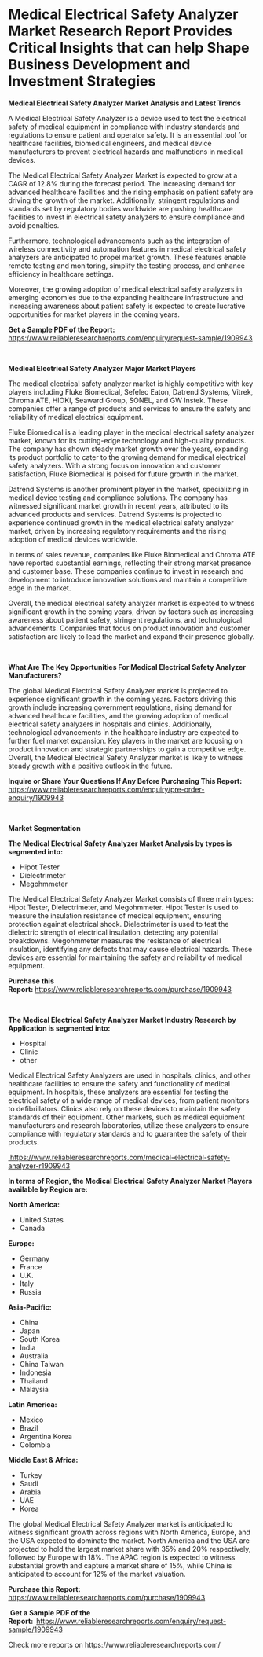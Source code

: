 <p><h1>Medical Electrical Safety Analyzer Market Research Report Provides Critical Insights that can help Shape Business Development and Investment Strategies</h1></p><p><strong>Medical Electrical Safety Analyzer Market Analysis and Latest Trends</strong></p>
<p><p>A Medical Electrical Safety Analyzer is a device used to test the electrical safety of medical equipment in compliance with industry standards and regulations to ensure patient and operator safety. It is an essential tool for healthcare facilities, biomedical engineers, and medical device manufacturers to prevent electrical hazards and malfunctions in medical devices.</p><p>The Medical Electrical Safety Analyzer Market is expected to grow at a CAGR of 12.8% during the forecast period. The increasing demand for advanced healthcare facilities and the rising emphasis on patient safety are driving the growth of the market. Additionally, stringent regulations and standards set by regulatory bodies worldwide are pushing healthcare facilities to invest in electrical safety analyzers to ensure compliance and avoid penalties.</p><p>Furthermore, technological advancements such as the integration of wireless connectivity and automation features in medical electrical safety analyzers are anticipated to propel market growth. These features enable remote testing and monitoring, simplify the testing process, and enhance efficiency in healthcare settings.</p><p>Moreover, the growing adoption of medical electrical safety analyzers in emerging economies due to the expanding healthcare infrastructure and increasing awareness about patient safety is expected to create lucrative opportunities for market players in the coming years.</p></p>
<p><strong>Get a Sample PDF of the Report:&nbsp;</strong> <a href="https://www.reliableresearchreports.com/enquiry/request-sample/1909943">https://www.reliableresearchreports.com/enquiry/request-sample/1909943</a></p>
<p>&nbsp;</p>
<p><strong>Medical Electrical Safety Analyzer Major Market Players</strong></p>
<p><p>The medical electrical safety analyzer market is highly competitive with key players including Fluke Biomedical, Sefelec Eaton, Datrend Systems, Vitrek, Chroma ATE, HIOKI, Seaward Group, SONEL, and GW Instek. These companies offer a range of products and services to ensure the safety and reliability of medical electrical equipment.</p><p>Fluke Biomedical is a leading player in the medical electrical safety analyzer market, known for its cutting-edge technology and high-quality products. The company has shown steady market growth over the years, expanding its product portfolio to cater to the growing demand for medical electrical safety analyzers. With a strong focus on innovation and customer satisfaction, Fluke Biomedical is poised for future growth in the market.</p><p>Datrend Systems is another prominent player in the market, specializing in medical device testing and compliance solutions. The company has witnessed significant market growth in recent years, attributed to its advanced products and services. Datrend Systems is projected to experience continued growth in the medical electrical safety analyzer market, driven by increasing regulatory requirements and the rising adoption of medical devices worldwide.</p><p>In terms of sales revenue, companies like Fluke Biomedical and Chroma ATE have reported substantial earnings, reflecting their strong market presence and customer base. These companies continue to invest in research and development to introduce innovative solutions and maintain a competitive edge in the market.</p><p>Overall, the medical electrical safety analyzer market is expected to witness significant growth in the coming years, driven by factors such as increasing awareness about patient safety, stringent regulations, and technological advancements. Companies that focus on product innovation and customer satisfaction are likely to lead the market and expand their presence globally.</p></p>
<p>&nbsp;</p>
<p><strong>What Are The Key Opportunities For Medical Electrical Safety Analyzer Manufacturers?</strong></p>
<p><p>The global Medical Electrical Safety Analyzer market is projected to experience significant growth in the coming years. Factors driving this growth include increasing government regulations, rising demand for advanced healthcare facilities, and the growing adoption of medical electrical safety analyzers in hospitals and clinics. Additionally, technological advancements in the healthcare industry are expected to further fuel market expansion. Key players in the market are focusing on product innovation and strategic partnerships to gain a competitive edge. Overall, the Medical Electrical Safety Analyzer market is likely to witness steady growth with a positive outlook in the future.</p></p>
<p><strong>Inquire or Share Your Questions If Any Before Purchasing This Report:</strong> <a href="https://www.reliableresearchreports.com/enquiry/pre-order-enquiry/1909943">https://www.reliableresearchreports.com/enquiry/pre-order-enquiry/1909943</a></p>
<p>&nbsp;</p>
<p><strong>Market Segmentation</strong></p>
<p><strong>The Medical Electrical Safety Analyzer Market Analysis by types is segmented into:</strong></p>
<p><ul><li>Hipot Tester</li><li>Dielectrimeter</li><li>Megohmmeter</li></ul></p>
<p><p>The Medical Electrical Safety Analyzer Market consists of three main types: Hipot Tester, Dielectrimeter, and Megohmmeter. Hipot Tester is used to measure the insulation resistance of medical equipment, ensuring protection against electrical shock. Dielectrimeter is used to test the dielectric strength of electrical insulation, detecting any potential breakdowns. Megohmmeter measures the resistance of electrical insulation, identifying any defects that may cause electrical hazards. These devices are essential for maintaining the safety and reliability of medical equipment.</p></p>
<p><strong>Purchase this Report:&nbsp;</strong><a href="https://www.reliableresearchreports.com/purchase/1909943">https://www.reliableresearchreports.com/purchase/1909943</a></p>
<p>&nbsp;</p>
<p><strong>The Medical Electrical Safety Analyzer Market Industry Research by Application is segmented into:</strong></p>
<p><ul><li>Hospital</li><li>Clinic</li><li>other</li></ul></p>
<p><p>Medical Electrical Safety Analyzers are used in hospitals, clinics, and other healthcare facilities to ensure the safety and functionality of medical equipment. In hospitals, these analyzers are essential for testing the electrical safety of a wide range of medical devices, from patient monitors to defibrillators. Clinics also rely on these devices to maintain the safety standards of their equipment. Other markets, such as medical equipment manufacturers and research laboratories, utilize these analyzers to ensure compliance with regulatory standards and to guarantee the safety of their products.</p></p>
<p><a href="https://www.reliableresearchreports.com/medical-electrical-safety-analyzer-r1909943">&nbsp;https://www.reliableresearchreports.com/medical-electrical-safety-analyzer-r1909943</a></p>
<p><strong>In terms of Region, the Medical Electrical Safety Analyzer Market Players available by Region are:</strong></p>
<p>
    <p> <strong> North America: </strong>
        <ul>
            <li>United States</li>
            <li>Canada</li>
        </ul>
        </p> 
    <p> <strong> Europe: </strong>
        <ul>
            <li>Germany</li>
            <li>France</li>
            <li>U.K.</li>
            <li>Italy</li>
            <li>Russia</li>
        </ul>
        </p> 
    <p> <strong> Asia-Pacific: </strong>
        <ul>
            <li>China</li>
            <li>Japan</li>
            <li>South Korea</li>
            <li>India</li>
            <li>Australia</li>
            <li>China Taiwan</li>
            <li>Indonesia</li>
            <li>Thailand</li>
            <li>Malaysia</li>
        </ul>
        </p> 
    <p> <strong> Latin America: </strong>
        <ul>
            <li>Mexico</li>
            <li>Brazil</li>
            <li>Argentina Korea</li>
            <li>Colombia</li>
        </ul>
        </p> 
    <p> <strong> Middle East & Africa: </strong>
        <ul>
            <li>Turkey</li>
            <li>Saudi</li>
            <li>Arabia</li>
            <li>UAE</li>
            <li>Korea</li>
        </ul>
    </p>
    </p>
<p><p>The global Medical Electrical Safety Analyzer market is anticipated to witness significant growth across regions with North America, Europe, and the USA expected to dominate the market. North America and the USA are projected to hold the largest market share with 35% and 20% respectively, followed by Europe with 18%. The APAC region is expected to witness substantial growth and capture a market share of 15%, while China is anticipated to account for 12% of the market valuation.</p></p>
<p><strong>Purchase this Report: </strong><a href="https://www.reliableresearchreports.com/purchase/1909943">https://www.reliableresearchreports.com/purchase/1909943</a></p>
<p>&nbsp;<strong>Get a Sample PDF of the Report:&nbsp;&nbsp;</strong><a href="https://www.reliableresearchreports.com/enquiry/request-sample/1909943">https://www.reliableresearchreports.com/enquiry/request-sample/1909943</a></p>
<p><strong></strong></p>
<p>Check more reports on https://www.reliableresearchreports.com/</p>
